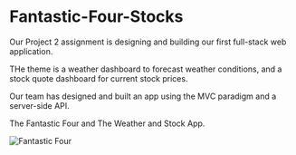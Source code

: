 # Fantastic-Four-Stocks

Our Project 2 assignment is designing and building our first full-stack web application.

THe theme is a weather dashboard to forecast weather conditions, and a stock quote dashboard for current stock prices. 

Our team has designed and built an app using the MVC paradigm and a server-side API. 

The Fantastic Four and The Weather and Stock App.

![Fantastic Four](https://user-images.githubusercontent.com/65749636/104827097-314fd000-580f-11eb-9e70-b2c3b0e8a77b.PNG)


